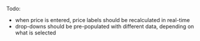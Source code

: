 Todo:
 * when price is entered, price labels should be recalculated in real-time
 * drop-downs should be pre-populated with different data, depending on what is selected
